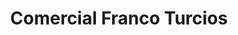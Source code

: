 ---
title: "Comercial Franco Turcios"
url: /san-miguel/comercial-franco-turcios/
shop: grandes almacenes
---